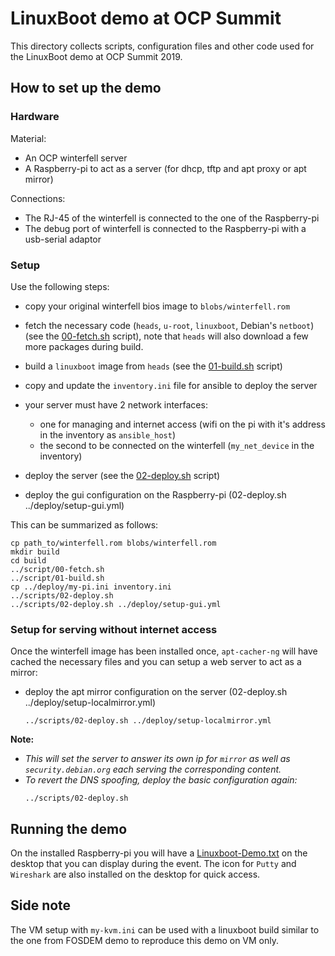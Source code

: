 # LinuxBoot demo at OCP Summit

This directory collects scripts, configuration files and other code used for the
LinuxBoot demo at OCP Summit 2019.

## How to set up the demo

### Hardware

Material:
 - An OCP winterfell server
 - A Raspberry-pi to act as a server (for dhcp, tftp and apt proxy or apt mirror)

Connections:
 - The RJ-45 of the winterfell is connected to the one of the Raspberry-pi
 - The debug port of winterfell is connected to the Raspberry-pi with a usb-serial adaptor

### Setup

Use the following steps:
* copy your original winterfell bios image to `blobs/winterfell.rom`
* fetch the necessary code (`heads`, `u-root`, `linuxboot`, Debian's `netboot`) (see the [00-fetch.sh](scripts/00-fetch.sh) script), note that `heads` will also download a few more packages during build.
* build a `linuxboot` image from `heads` (see the [01-build.sh](scripts/01-build.sh) script)

* copy and update the `inventory.ini` file for ansible to deploy the server
* your server must have 2 network interfaces:
  * one for managing and internet access (wifi on the pi with it's address in the inventory as `ansible_host`)
  * the second to be connected on the winterfell (`my_net_device` in the inventory)
* deploy the server (see the [02-deploy.sh](scripts/02-deploy.sh) script)
* deploy the gui configuration on the Raspberry-pi (02-deploy.sh ../deploy/setup-gui.yml)

This can be summarized as follows:
``` shell
cp path_to/winterfell.rom blobs/winterfell.rom
mkdir build
cd build
../script/00-fetch.sh
../script/01-build.sh
cp ../deploy/my-pi.ini inventory.ini
../scripts/02-deploy.sh
../scripts/02-deploy.sh ../deploy/setup-gui.yml
```

### Setup for serving without internet access

Once the winterfell image has been installed once, `apt-cacher-ng` will have cached the necessary files and you can setup a web server to act as a mirror:
* deploy the apt mirror configuration on the server (02-deploy.sh ../deploy/setup-localmirror.yml)
  ``` shell
  ../scripts/02-deploy.sh ../deploy/setup-localmirror.yml
  ```

**Note:**
- *This will set the server to answer its own ip for `mirror` as well as `security.debian.org` each serving the corresponding content.*
- *To revert the DNS spoofing, deploy the basic configuration again:*
  ```shell
  ../scripts/02-deploy.sh
  ```

## Running the demo

On the installed Raspberry-pi you will have a [Linuxboot-Demo.txt](deploy/files/Linuxboot-Demo.txt) on the desktop that you can display during the event.
The icon for `Putty` and `Wireshark` are also installed on the desktop for quick access.

## Side note

The VM setup with `my-kvm.ini` can be used with a linuxboot build similar to the one from FOSDEM demo to reproduce this demo on VM only.
